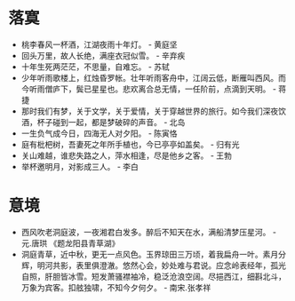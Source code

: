 # 落寞
* 桃李春风一杯酒，江湖夜雨十年灯。 - 黄庭坚
* 回头万里，故人长绝，满座衣冠似雪。 - 辛弃疾
* 十年生死两茫茫，不思量，自难忘。 - 苏轼
* 少年听雨歌楼上，红烛昏罗帐。壮年听雨客舟中，江阔云低，断雁叫西风。而今听雨僧庐下，鬓已星星也。悲欢离合总无情，一任阶前，点滴到天明。 - 蒋捷
* 那时我们有梦，关于文学，关于爱情，关于穿越世界的旅行。如今我们深夜饮酒，杯子碰到一起，都是梦破碎的声音。 - 北岛
* 一生负气成今日，四海无人对夕阳。 - 陈寅恪
* 庭有枇杷树，吾妻死之年所手植也，今已亭亭如盖矣。 - 归有光
* 关山难越，谁悲失路之人，萍水相逢，尽是他乡之客。 - 王勃
* 举杯邀明月，对影成三人。 - 李白

# 意境

* 西风吹老洞庭波，一夜湘君白发多。醉后不知天在水，满船清梦压星河。 - 元.唐珙 《题龙阳县青草湖》
* 洞庭青草，近中秋，更无一点风色。玉界琼田三万顷，着我扁舟一叶。素月分辉，明河共影，表里俱澄澈。悠然心会，妙处难与君说。应念岭表经年，孤光自照，肝胆皆冰雪。短发萧骚襟袖冷，稳泛沧浪空阔。尽挹西江，细斟北斗，万象为宾客。扣舷独啸，不知今夕何夕。 - 南宋.张孝祥

